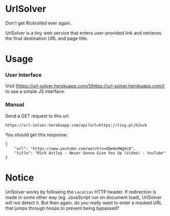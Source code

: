 ﻿# UrlSolver

Don't get Rickrolled ever again.

UrlSolver is a tiny web service that enters user-provided link and retrieves the final destination URL and page title.


# Usage

### User Interface

Visit [https://url-solver.herokuapp.com/](https://url-solver.herokuapp.com/) to use a simple JS interface.

### Manual

Send a GET request to this url:

`https://url-solver.herokuapp.com/api?url=https://tiny.pl/h2xvk`

You should get this response:

```
{
	"url": "https://www.youtube.com/watch?v=dQw4w9WgXcQ",
	"title": "Rick Astley - Never Gonna Give You Up (Video) - YouTube"
}
```

# Notice

UrlSolver works by following the `Location` HTTP header. If redirection is made in some other way (eg. JavaScript run on document load), UrlSolver will not detect it. But then again, do you really want to enter a masked URL that jumps through hoops to prevent being bypassed?